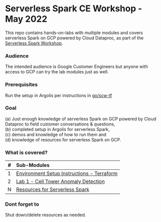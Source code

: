 # Serverless Spark CE Workshop - May 2022

This repo contains hands-on-labs with multiple modules and covers serverless Spark on GCP powered by Cloud Dataproc, as part of the [Serverless Spark Workshop](go/spark-ce-workshop).

### Audience
The intended audience is Google Customer Engineers but anyone with access to GCP can try the lab modules just as well.

### Prerequisites
Run the setup in Argolis per instructions in [go/scw-tf](go/scw-tf)

### Goal
(a) Just enough knowledge of serverless Spark on GCP powered by Cloud Dataproc to field customer conversations & questions, <br>(b) completed setup in Argolis for serverless Spark,<br> (c) demos and knowledge of how to run them and <br>(d) knowledge of resources for serverless Spark on GCP.

### What is covered?
| # | Sub-Modules | 
| -- | :--- |
| 1 | [Environment Setup Instructions - Terraform](go/scw-tf) | 
| 2 | [Lab 1 - Cell Tower Anomaly Detection](lab-1-README.md) |
| N | [Resources for Serverless Spark](https://spark.apache.org/docs/latest/) |

### Dont forget to 
Shut down/delete resources as needed.



